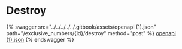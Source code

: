 # Destroy

{% swagger src="../../../../../.gitbook/assets/openapi (1).json" path="/exclusive_numbers/{id}/destroy" method="post" %}
[openapi (1).json](<../../../../../.gitbook/assets/openapi (1).json>)
{% endswagger %}
